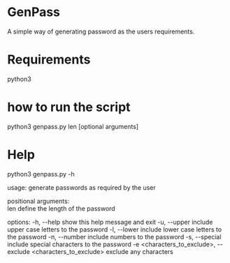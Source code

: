 # GenPass
A simple way of generating password as the users requirements. 

# Requirements
python3

# how to run the script
python3 genpass.py len [optional arguments]

# Help
python3 genpass.py -h 

usage: generate passwords as required by the user<br>

positional arguments:<br>
  len                   define the length of the password

options:
  -h, --help            show this help message and exit
  -u, --upper           include upper case letters to the password
  -l, --lower           include lower case letters to the password
  -n, --number          include numbers to the password
  -s, --special         include special characters to the password
  -e <characters_to_exclude>, --exclude <characters_to_exclude>
                        exclude any characters
